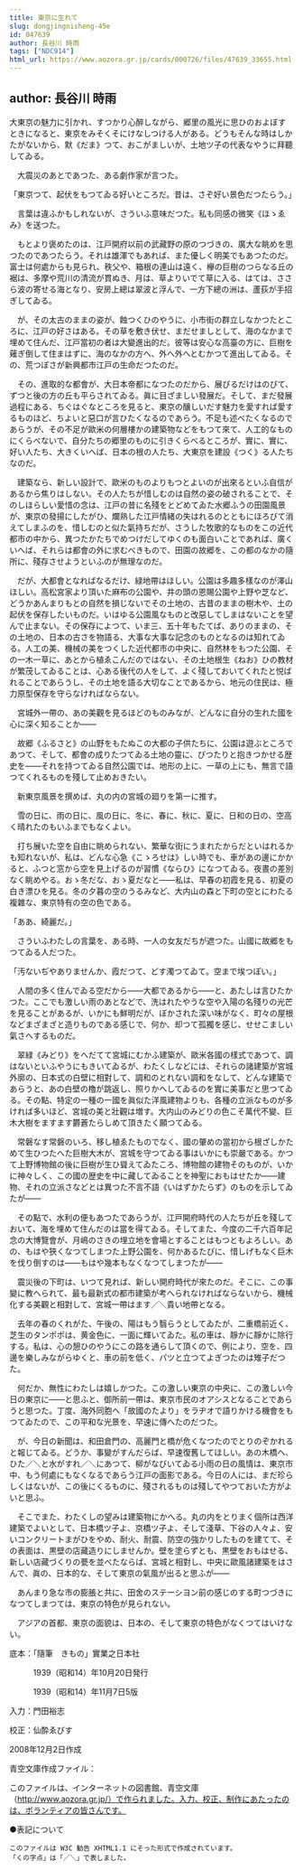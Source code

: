 ```yaml
---
title: 東京に生れて
slug: dongjingnisheng-45e
id: 047639
author: 長谷川 時雨
tags: ["NDC914"]
html_url: https://www.aozora.gr.jp/cards/000726/files/47639_33655.html
---
```


## author: 長谷川 時雨

大東京の魅力に引かれ、すつかり心醉しながら、郷里の風光に思ひのおよぼすときになると、東京をみそくそにけなしつける人がある。どうもそんな時はしかたがないから、默《だま》つて、おこがましいが、土地ツ子の代表なやうに拜聽してゐる。

　大震災のあとであつた、ある劇作家が言つた。

「東京つて、起伏をもつてゐる好いところだ。昔は、さぞ好い景色だつたらう。」

　言葉は違ふかもしれないが、さういふ意味だつた。私も同感の微笑《ほゝゑみ》を送つた。

　もとより褒めたのは、江戸開府以前の武藏野の原のつづきの、廣大な眺めを思つたのであつたらう。それは雄渾でもあれば、また優しく明美でもあつたのだ。富士は何處からも見られ、秩父や、箱根の連山は遠く、欅の巨樹のつらなる丘の裾は、多摩や荒川の清流が貫ぬき、月は、草よりいでて草に入る、はては、ささら波の寄せる海となり、安房上總は翠波と浮んで、一方下總の洲は、蘆荻が手招ぎしてゐる。

　が、その太古のままの姿が、蝕つくひのやうに、小市街の群立しなかつたところに、江戸の好さはある。その草を敷き伏せ、まだせましとして、海のなかまで埋めて住んだ、江戸當初の者は大變進出的だ。彼等は安心な高臺の方に、巨樹を薙ぎ倒して住まはずに、海のなかの方へ、外へ外へとむかつて進出してゐる。その、荒つぽさが新興都市江戸の生命だつたのだ。

　その、進取的な都會が、大日本帝都になつたのだから、展びるだけはのびて、ずつと後の方の丘も平らされてゐる。眞に目ざましい發展だ。そして、まだ發展過程にある、ちぐはぐなところを見ると、東京の釀しいだす魅力を愛すれば愛するものほど、ちよいと惡口が言ひたくなるのであらう。不足も述べたくなるのであらうが、その不足が歐米の何層樓かの建築物などをもつて來て、人工的なものにくらべないで、自分たちの郷里のものに引きくらべるところが、實に、實に、好い人たち、大きくいへば、日本の根の人たち、大東京を建設《つく》る人たちなのだ。

　建築なら、新しい設計で、歐米のものよりもつとよいのが出來るといふ自信があるから焦りはしない。その人たちが惜しむのは自然の姿の破されることで、そのしほらしい愛惜の念は、江戸の昔に名殘をとどめてゐた水郷ふうの田園風景が、東京の發揚にしたがひ、爛熟した江戸情緒の失はれるのとともにほろびて消えてしまふのを、惜しむのと似た氣持ちだが、さうした牧歌的なものをこの近代都市の中から、異つたかたちでめつけだしてゆくのも面白いことであれば、廣くいへば、それらは都會の外に求むべきもので、田園の故郷を、この都のなかの隨所に、殘存させようといふのが無理なのだ。

　だが、大都會となればなるだけ、緑地帶はほしい。公園は多趣多樣なのが澤山ほしい。高松宮家より頂いた麻布の公園や、井の頭の恩賜公園や上野や芝など、どうかあんまりもとの自然を損じないでその土地の、古昔のままの樹木や、土の起伏を保存したいものだ。いはゆる公園風なものと改惡してしまはないことを望んで止まない。その保存によつて、いま三、五十年もたてば、ありのままの、その土地の、日本の古さを物語る、大事な大事な記念のものとなるのは知れてゐる。人工の美、機械の美をつくした近代都市の中央に、自然林をもつた公園、その一木一草に、あとから植ゑこんだのではない、その土地根生《ねお》ひの教材が繁茂してゐることは、心ある後代の人をして、よく殘しておいてくれたと悦ばれることであらうし、その土地を語る大切なことであるから、地元の住民は、極力原型保存を守らなければならない。

　宮城外一帶の、あの美觀を見るほどのものみなが、どんなに自分の生れた國を心に深く知ることか――

　故郷《ふるさと》の山野をもたぬこの大都の子供たちに、公園は遊ぶところであつて、そして、都會の成りたつてゐる土地の靈に、ぴつたりと抱きつかせる歴史を――それを持つてゐる自然公園では、地形の上に、一草の上にも、無言で語つてくれるものを殘して止めおきたい。



　新東京風景を撰めば、丸の内の宮城の廻りを第一に推す。

　雪の日に、雨の日に、風の日に、冬に、春に、秋に、夏に、日和の日の、空高く晴れたのもいふまでもなくよい。

　打ち展いた空を自由に眺められない、繁華な街にうまれたからだといはれるかも知れないが、私は、どんな心急《こゝろせは》しい時でも、車があの邊にかかると、ふつと窓から空を見上げるのが習慣《ならひ》になつてゐる。夜晝の差別なく眺めやる。おゝ冬だな、おゝ夏だなと――私は、早春の初霞を見る、初夏の白き漂ひを見る。冬の夕暮の空のうるみなど、大内山の森と下町の空とにわたる複雜な、東京特有の空の色である。

「ああ、綺麗だ。」

　さういふわたしの言葉を、ある時、一人の女友だちが遮つた。山國に故郷をもつてゐる人だつた。

「汚ないぢやありませんか、霞だつて、どす濁つてゐて。空まで埃つぽい。」

　人間の多く住んでゐる空だから――大都であるから――と、あたしは言ひたかつた。ここでも激しい雨のあとなどで、洗はれたやうな空や入陽の名殘りの光芒を見ることがあるが、いかにも鮮明だが、ぼかされた深い味がなく、町々の屋根などまざまざと造りものである感じで、何か、却つて孤獨を感じ、せせこましい氣さへするものだ。



　翠緑《みどり》をへだてて宮城にむかふ建築が、歐米各國の樣式であつて、調はないといふやうにもきいてゐるが、わたくしなどには、それらの諸建築が宮城外廓の、日本式の白壁に相對して、調和のとれない調和をなして、どんな建築であらうと、あの白壁の櫓が跳返し、照りかへしてゐるのを實に美事だと思つてゐる。その點、特定の一種の一國を眞似た洋風建物よりも、各種の立派なものが多ければ多いほど、宮城の美と壯觀は増す。大内山のみどりの色こそ萬代不變、巨木大樹をますます欝蒼たらしめて頂きたく願つてゐる。

　常磐なす常磐のいろ、移し植ゑたものでなく、國の肇めの當初から根ざしかためて生ひつたへた巨樹大木が、宮城を守つてゐる事はいかにも崇嚴である。かつて上野博物館の後に巨樹が生ひ聳えてゐたころ、博物館の建物そのものが、いかに神々しく、この國の歴史を中に藏してゐることを神聖におもはせたか――建物、それの立派さなどとは異つた不言不語《いはずかたらず》のものを示してゐたが――

　その點で、水利の便もあつたであらうが、江戸開府時代の人たちが丘を殘しておいて、海を埋めて住んだのは當を得てゐる。そしてまた、今度の二千六百年記念の大博覽會が、月嶋のさきの埋立地を會場とすることはもつともよろしい。あの、もはや狹くなつてしまつた上野公園を、何かあるたびに、惜しげもなく巨木を伐り倒すのは――もはや幾本もなくなつてしまつたが――



　震災後の下町は、いつて見れば、新しい開府時代が來たのだ。そこに、この事變に教へられて、最も最新式の都市建築が考へられなければならないから、機械化する美觀と相對して、宮城一帶はます／＼貴い地帶となる。

　去年の春のくれがた、午後の、陽はもう翳らうとしてゐたが、二重橋前近く、芝生のタンポポは、黄金色に、一面に輝いてゐた。私の車は、靜かに靜かに除行する。私は、心の憩ひのやうにこの路を通らして頂くので、例により、空を、四邊を樂しみながらゆくと、車の前を低く、パツと立つてよぎつたのは雉子だつた。

　何だか、無性にわたしは嬉しかつた。この激しい東京の中央に、この激しい今日の東京に――と思ふと、御所前一帶は、東京市民のオアシスとなることであらうと思つた。丁度、海外同胞へ「故國のたより」をラヂオで語りかける機會をもつてゐたので、この平和な光景を、早速に傳へたのだつた。

　が、今日の新聞は、和田倉門の、高麗門と橋が危くなつたのでとりのぞかれると報じてゐる。どうか、事變がすんだらば、早速復舊してほしい。あの木橋へ、ひた／＼と水がすれ／＼にあつて、柳がなびいてゐる小雨の日の風情は、東京市中、もう何處にもなくなるであらう江戸の面影である。今日の人には、まだ珍らしくはないが、この後にくるものに、殘されるものは殘してやつておいた方がよいと思ふ。



　そこでまた、わたくしの望みは建築物にかへる。丸の内をとりまく個所は西洋建築でよいとして、日本橋ツ子よ、京橋ツ子よ、そして淺草、下谷の人々よ、安いコンクリートまがひをやめ、耐火、耐震、防空の強かりしたものを建てて、その表面は、黒壁の店藏造りにしませんか。壁を塗らずとも、黒壁をおもはせる、新しい店藏づくりの甍を並べたならば、宮城と相對し、中央に歐風諸建築をはさんで、眞の、日本的な、そして東京の氣風が出ると思ふが――

　あんまり急な市の膨脹と共に、田舍のステーシヨン前の感じのする町つづきになつてしまつては、東京の特色が見られない。

　アジアの首都、東京の面貌は、日本の、そして東京の特色がなくつてはいけない。













底本：「隨筆　きもの」實業之日本社


　　　1939（昭和14）年10月20日発行

　　　1939（昭和14）年11月7日5版

入力：門田裕志

校正：仙酔ゑびす

2008年12月2日作成

青空文庫作成ファイル：

このファイルは、インターネットの図書館、青空文庫（http://www.aozora.gr.jp/）で作られました。入力、校正、制作にあたったのは、ボランティアの皆さんです。











●表記について


	このファイルは W3C 勧告 XHTML1.1 にそった形式で作成されています。
	「くの字点」は「／＼」で表しました。